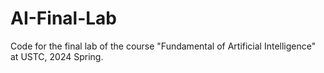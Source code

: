 # AI-Final-Lab
Code for the final lab of the course "Fundamental of Artificial Intelligence" at USTC, 2024 Spring.

